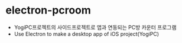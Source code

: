# electron-pcroom
- YogiPC프로젝트의 사이드프로젝트로 앱과 연동되는 PC방 카운터 프로그램
- Use Electron to make a desktop app of iOS project(YogiPC)
